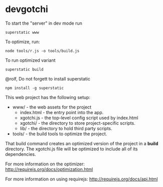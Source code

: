 # devgotchi

To start the "server" in dev mode run
 
    superstatic www


To optimize, run:

    node tools/r.js -o tools/build.js
    
To run optimized variant
    
    superstatic build
    
@rolf, Do not forgett to install superstatic
    
    npm install -g superstatic

This web project has the following setup:

* www/ - the web assets for the project
    * index.html - the entry point into the app.
    * xgotchi.js - the top-level config script used by index.html
    * xgotchi/ - the directory to store project-specific scripts.
    * lib/ - the directory to hold third party scripts.
* tools/ - the build tools to optimize the project.


That build command creates an optimized version of the project in a
**build** directory. The xgotchi.js file will be optimized to include
all of its dependencies.

For more information on the optimizer:
http://requirejs.org/docs/optimization.html

For more information on using requirejs:
http://requirejs.org/docs/api.html
